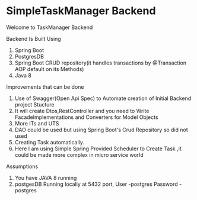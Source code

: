 # SimpleTaskManager Backend

Welcome to TaskManager Backend

Backend Is Built Using
 1. Spring Boot
 2. PostgresDB
 3. Spring Boot CRUD repository(it handles transactions by @Transaction AOP default on its Methods)
 3. Java 8
 
 Improvements that can be done 
 1. Use of Swagger(Open Api Spec) to Automate creation of Initial Backend project Stucture
 2. It will create Dtos,RestController and you need to Write FacadeImplementations and Converters for Model Objects
 3. More ITs and UTS
 4. DAO could be used but using Spring Boot's Crud Repository so did not used
 5. Creating Task automatically.
 6. Here I am using Simple Spring Provided Scheduler to Create Task ,it could be made more complex in micro service world

 Assumptions
 1. You have JAVA 8 running
 2. postgesDB Running locally at 5432 port, 
     User -postgres
     Password -postgres
